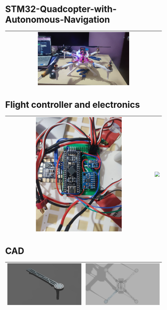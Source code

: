 # STM32-Quadcopter-with-Autonomous-Navigation


| <img src="IMAGES/IMG_20250316_211003.jpg"  width=60%> |
| --------------------------- | 






#  Flight controller and electronics

| <img src="IMAGES/IMG_20250222_200021.jpg" width=60% > | <img src="IMAGES/IMG_20250222_185927.jpg" width=60% > |
| --------------------------- | --------------------------- |

# CAD

| <img src="IMAGES/IMG-20250222-WA0041.jpg" > | <img src="IMAGES/COMBINED v12.png" > |
| --------------------------- | --------------------------- |

